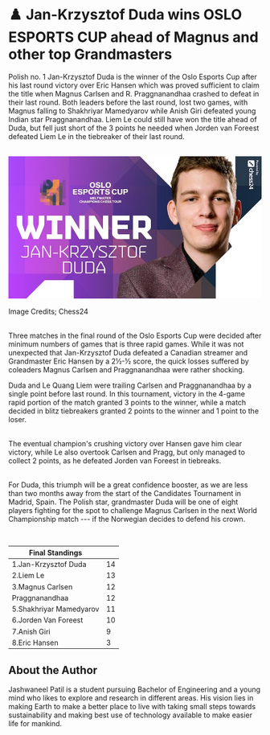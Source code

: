 # ♟️ Jan-Krzysztof Duda wins OSLO ESPORTS CUP ahead of Magnus and other top Grandmasters

Polish no. 1 Jan-Krzysztof Duda is the winner of the Oslo Esports Cup
after his last round victory over Eric Hansen which was proved
sufficient to claim the title when Magnus Carlsen and R. Praggnanandhaa
crashed to defeat in their last round. Both leaders before the last
round, lost two games, with Magnus falling to Shakhriyar Mamedyarov
while Anish Giri defeated young Indian star Praggnanandhaa. Liem Le
could still have won the title ahead of Duda, but fell just short of the
3 points he needed when Jorden van Foreest defeated Liem Le in the
tiebreaker of their last round.

<br>![Image Credits; Chess24](_static/images/jan-krzysztof-duda-wins-oslo-esports-cup-ahead-of-magnus-and-other-top-grandmasters/image1.jpg)

Image Credits; Chess24

<br>Three matches in the final round of the Oslo Esports Cup were decided
after minimum numbers of games that is three rapid games. While it was
not unexpected that Jan-Krzysztof Duda defeated a Canadian streamer and
Grandmaster Eric Hansen by a 2½-½ score, the quick losses suffered by
coleaders Magnus Carlsen and Praggnanandhaa were rather shocking.

Duda and Le Quang Liem were trailing Carlsen and Praggnanandhaa by a
single point before last round. In this tournament, victory in the
4-game rapid portion of the match granted 3 points to the winner, while
a match decided in blitz tiebreakers granted 2 points to the winner and
1 point to the loser.

<br>The eventual champion's crushing victory over Hansen gave him clear
victory, while Le also overtook Carlsen and Pragg, but only managed to
collect 2 points, as he defeated Jorden van Foreest in tiebreaks.

<br>For Duda, this triumph will be a great confidence booster, as we are
less than two months away from the start of the Candidates Tournament in
Madrid, Spain. The Polish star, grandmaster Duda will be one of eight
players fighting for the spot to challenge Magnus Carlsen in the next
World Championship match --- if the Norwegian decides to defend his
crown.

<br>

|    Final Standings      |    |
|-------------------------|----|
| 1.Jan-Krzysztof Duda    | 14 |
| 2.Liem Le               | 13 |
| 3.Magnus Carlsen        | 12 |
| Praggnanandhaa          | 12 |
| 5.Shakhriyar Mamedyarov | 11 |
| 6.Jorden Van Foreest    | 10 |
| 7.Anish Giri            | 9  |
| 8.Eric Hansen           | 3  |

## About the Author

Jashwaneel Patil is a student pursuing Bachelor of Engineering and a young
mind who likes to explore and research in different areas. His vision
lies in making Earth to make a better place to live with taking small
steps towards sustainability and making best use of technology available
to make easier life for mankind.
